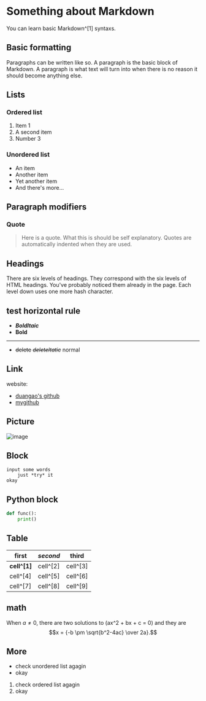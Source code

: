 # Something about Markdown

You can learn basic  Markdown^[1] syntaxs.


## Basic formatting

Paragraphs can be written like so. A paragraph is the basic block of Markdown. A paragraph is what text will turn into when there is no reason it should become anything else.


## Lists

### Ordered list

1. Item 1
5. A second item
4. Number 3

### Unordered list

* An item
* Another item
* Yet another item
* And there's more...

## Paragraph modifiers

### Quote

> Here is a quote. What this is should be self explanatory. Quotes are automatically indented when they are used.

## Headings

There are six levels of headings. They correspond with the six levels of HTML headings. You've probably noticed them already in the page. Each level down uses one more hash character.

## test horizontal rule
- ***BoldItaic***
- **Bold**
-------------------
- ~~delete~~  ~~*deleteItatic*~~ normal

## Link
 website: 
* [duangao's github](https://github.com/duangao) 
* [mygithub](https://github.com/zhaouv)
## Picture
  ![image](http://7xi9ka.com1.z0.glb.clouddn.com/duangao.jpg)
 
## Block 
```
input some words
	just *try* it
okay
```

## Python block
```python
def func():
    print()
```

## Table

first | *second* | **third**
-----|----------|-----
**cell^[1]**|cell^[2]|cell^[3]
cell^[4]|cell^[5]|cell^[6]
cell^[7]|cell^[8]|cell^[9]

## math

When $a \ne 0$, there are two solutions to \(ax^2 + bx + c = 0\) and they are
$$x = {-b \pm \sqrt{b^2-4ac} \over 2a}.$$

## More
+ check unordered list agagin
+ okay

1. check ordered list agagin
2. okay


